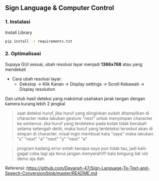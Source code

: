 ## Sign Language & Computer Control

### 1. Instalasi

Install Library

```bash
pip install -r requirements.txt
```


### 2. Optimalisasi
Supaya GUI sesuai, ubah resolusi layar menjadi **1366x768** atau yang mendekati
- Cara ubah resolusi layar:
  - Dekstop -> Klik Kanan -> Display settings -> Scroll Kebawah -> Display resolution

Dan untuk hasil deteksi yang maksimal usahakan jarak tangan dengan kamera kurang lebih 2 jengkal

>saat deteksi huruf, jika huruf yang diinginkan sudah ditampilkan di character 
maka lakukan gesture "next" untuk menyimpan character ke sentence. 
jika huruf yang terdeteksi pada kotak tidak berubah selama setengah detik,
maka huruf yang terdeteksi tersebut akan di simpan di character.
misal ingin membuat kata "saya" maka lakukan:    
"s" "next" "a" "next" "y" "next" "a"


>program kadang error entah kenapa saya pun tidak tau, jadi kalo gagal coba lagi aja terus jangan menyerah!!!!
kalo bingung liat vid demo aja dah



Referensi:
https://github.com/Devansh-47/Sign-Language-To-Text-and-Speech-Conversion/blob/master/README.md

